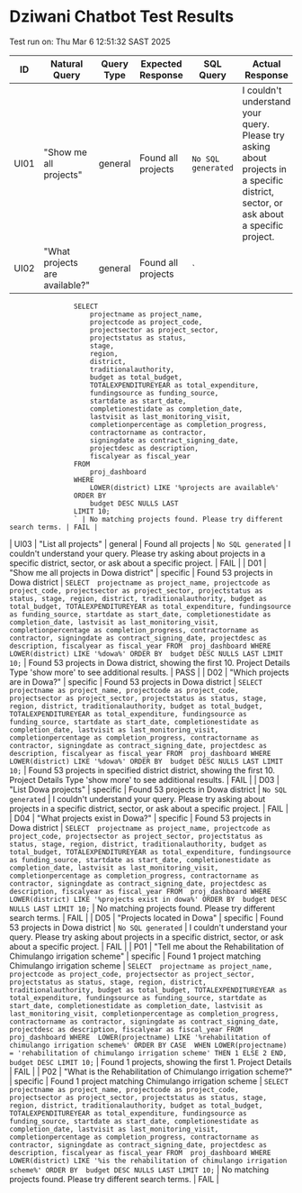 # Dziwani Chatbot Test Results
Test run on: Thu Mar  6 12:51:32 SAST 2025

| ID | Natural Query | Query Type | Expected Response | SQL Query | Actual Response | Status |
|----|--------------|------------|-------------------|-----------|-----------------|--------|
| UI01 | "Show me all projects" | general | Found all projects | `No SQL generated` | I couldn't understand your query. Please try asking about projects in a specific district, sector, or ask about a specific project. | FAIL |
| UI02 | "What projects are available?" | general | Found all projects | `
                    SELECT 
                        projectname as project_name,
                        projectcode as project_code,
                        projectsector as project_sector,
                        projectstatus as status,
                        stage,
                        region,
                        district,
                        traditionalauthority,
                        budget as total_budget,
                        TOTALEXPENDITUREYEAR as total_expenditure,
                        fundingsource as funding_source,
                        startdate as start_date,
                        completionestidate as completion_date,
                        lastvisit as last_monitoring_visit,
                        completionpercentage as completion_progress,
                        contractorname as contractor,
                        signingdate as contract_signing_date,
                        projectdesc as description,
                        fiscalyear as fiscal_year
                    FROM 
                        proj_dashboard
                    WHERE 
                        LOWER(district) LIKE '%projects are available%'
                    ORDER BY 
                        budget DESC NULLS LAST
                    LIMIT 10;
                    ` | No matching projects found. Please try different search terms. | FAIL |
| UI03 | "List all projects" | general | Found all projects | `No SQL generated` | I couldn't understand your query. Please try asking about projects in a specific district, sector, or ask about a specific project. | FAIL |
| D01 | "Show me all projects in Dowa district" | specific | Found 53 projects in Dowa district | `
                    SELECT 
                        projectname as project_name,
                        projectcode as project_code,
                        projectsector as project_sector,
                        projectstatus as status,
                        stage,
                        region,
                        district,
                        traditionalauthority,
                        budget as total_budget,
                        TOTALEXPENDITUREYEAR as total_expenditure,
                        fundingsource as funding_source,
                        startdate as start_date,
                        completionestidate as completion_date,
                        lastvisit as last_monitoring_visit,
                        completionpercentage as completion_progress,
                        contractorname as contractor,
                        signingdate as contract_signing_date,
                        projectdesc as description,
                        fiscalyear as fiscal_year
                    FROM 
                        proj_dashboard
                    WHERE 
                        LOWER(district) LIKE '%dowa%'
                    ORDER BY 
                        budget DESC NULLS LAST
                    LIMIT 10;
                    ` | Found 53 projects in Dowa district, showing the first 10.
Project Details
Type 'show more' to see additional results. | PASS |
| D02 | "Which projects are in Dowa?" | specific | Found 53 projects in Dowa district | `
                    SELECT 
                        projectname as project_name,
                        projectcode as project_code,
                        projectsector as project_sector,
                        projectstatus as status,
                        stage,
                        region,
                        district,
                        traditionalauthority,
                        budget as total_budget,
                        TOTALEXPENDITUREYEAR as total_expenditure,
                        fundingsource as funding_source,
                        startdate as start_date,
                        completionestidate as completion_date,
                        lastvisit as last_monitoring_visit,
                        completionpercentage as completion_progress,
                        contractorname as contractor,
                        signingdate as contract_signing_date,
                        projectdesc as description,
                        fiscalyear as fiscal_year
                    FROM 
                        proj_dashboard
                    WHERE 
                        LOWER(district) LIKE '%dowa%'
                    ORDER BY 
                        budget DESC NULLS LAST
                    LIMIT 10;
                    ` | Found 53 projects in specified district district, showing the first 10.
Project Details
Type 'show more' to see additional results. | FAIL |
| D03 | "List Dowa projects" | specific | Found 53 projects in Dowa district | `No SQL generated` | I couldn't understand your query. Please try asking about projects in a specific district, sector, or ask about a specific project. | FAIL |
| D04 | "What projects exist in Dowa?" | specific | Found 53 projects in Dowa district | `
                    SELECT 
                        projectname as project_name,
                        projectcode as project_code,
                        projectsector as project_sector,
                        projectstatus as status,
                        stage,
                        region,
                        district,
                        traditionalauthority,
                        budget as total_budget,
                        TOTALEXPENDITUREYEAR as total_expenditure,
                        fundingsource as funding_source,
                        startdate as start_date,
                        completionestidate as completion_date,
                        lastvisit as last_monitoring_visit,
                        completionpercentage as completion_progress,
                        contractorname as contractor,
                        signingdate as contract_signing_date,
                        projectdesc as description,
                        fiscalyear as fiscal_year
                    FROM 
                        proj_dashboard
                    WHERE 
                        LOWER(district) LIKE '%projects exist in dowa%'
                    ORDER BY 
                        budget DESC NULLS LAST
                    LIMIT 10;
                    ` | No matching projects found. Please try different search terms. | FAIL |
| D05 | "Projects located in Dowa" | specific | Found 53 projects in Dowa district | `No SQL generated` | I couldn't understand your query. Please try asking about projects in a specific district, sector, or ask about a specific project. | FAIL |
| P01 | "Tell me about the Rehabilitation of Chimulango irrigation scheme" | specific | Found 1 project matching Chimulango irrigation scheme | `
                    SELECT 
                        projectname as project_name,
                        projectcode as project_code,
                        projectsector as project_sector,
                        projectstatus as status,
                        stage,
                        region,
                        district,
                        traditionalauthority,
                        budget as total_budget,
                        TOTALEXPENDITUREYEAR as total_expenditure,
                        fundingsource as funding_source,
                        startdate as start_date,
                        completionestidate as completion_date,
                        lastvisit as last_monitoring_visit,
                        completionpercentage as completion_progress,
                        contractorname as contractor,
                        signingdate as contract_signing_date,
                        projectdesc as description,
                        fiscalyear as fiscal_year
                    FROM 
                        proj_dashboard
                    WHERE 
                        LOWER(projectname) LIKE '%rehabilitation of chimulango irrigation scheme%'
                    ORDER BY
                        CASE 
                            WHEN LOWER(projectname) = 'rehabilitation of chimulango irrigation scheme' THEN 1
                            ELSE 2
                        END,
                        budget DESC
                    LIMIT 10;
                    ` | Found 1 projects, showing the first 1.
Project Details | FAIL |
| P02 | "What is the Rehabilitation of Chimulango irrigation scheme?" | specific | Found 1 project matching Chimulango irrigation scheme | `
                    SELECT 
                        projectname as project_name,
                        projectcode as project_code,
                        projectsector as project_sector,
                        projectstatus as status,
                        stage,
                        region,
                        district,
                        traditionalauthority,
                        budget as total_budget,
                        TOTALEXPENDITUREYEAR as total_expenditure,
                        fundingsource as funding_source,
                        startdate as start_date,
                        completionestidate as completion_date,
                        lastvisit as last_monitoring_visit,
                        completionpercentage as completion_progress,
                        contractorname as contractor,
                        signingdate as contract_signing_date,
                        projectdesc as description,
                        fiscalyear as fiscal_year
                    FROM 
                        proj_dashboard
                    WHERE 
                        LOWER(district) LIKE '%is the rehabilitation of chimulango irrigation scheme%'
                    ORDER BY 
                        budget DESC NULLS LAST
                    LIMIT 10;
                    ` | No matching projects found. Please try different search terms. | FAIL |
